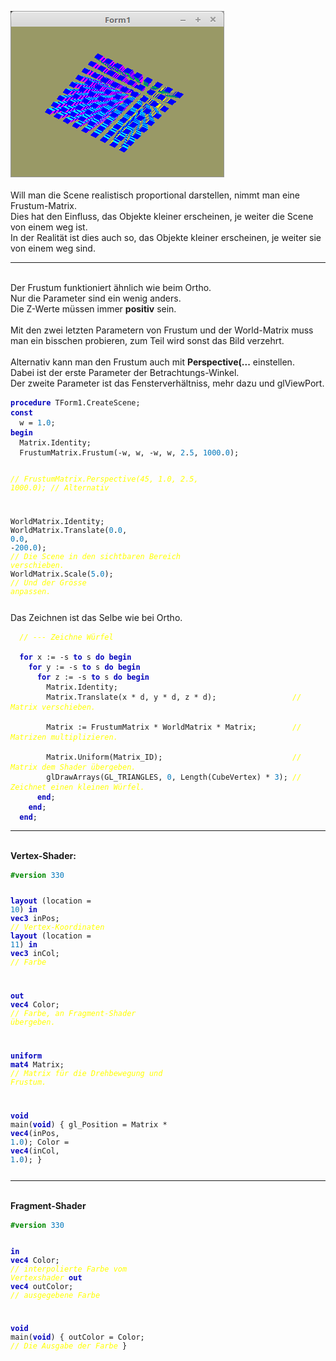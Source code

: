 <img src="image.png" alt="Selfhtml"><br><br>
Will man die Scene realistisch proportional darstellen, nimmt man eine Frustum-Matrix.<br>
Dies hat den Einfluss, das Objekte kleiner erscheinen, je weiter die Scene von einem weg ist.<br>
In der Realität ist dies auch so, das Objekte kleiner erscheinen, je weiter sie von einem weg sind.<br>
<hr><br>
Der Frustum funktioniert ähnlich wie beim Ortho.<br>
Nur die Parameter sind ein wenig anders.<br>
Die Z-Werte müssen immer <b>positiv</b> sein.<br>
<br>
Mit den zwei letzten Parametern von Frustum und der World-Matrix muss man ein bisschen probieren, zum Teil wird sonst das Bild verzehrt.<br>
<br>
Alternativ kann man den Frustum auch mit <b>Perspective(...</b> einstellen.<br>
Dabei ist der erste Parameter der Betrachtungs-Winkel.<br>
Der zweite Parameter ist das Fensterverhältniss, mehr dazu und glViewPort.<br>
<pre><code><b><font color="0000BB">procedure</font></b> TForm1.CreateScene;
<b><font color="0000BB">const</font></b>
  w = <font color="#0077BB">1</font>.<font color="#0077BB">0</font>;
<b><font color="0000BB">begin</font></b>
  Matrix.Identity;
  FrustumMatrix.Frustum(-w, w, -w, w, <font color="#0077BB">2</font>.<font color="#0077BB">5</font>, <font color="#0077BB">1000</font>.<font color="#0077BB">0</font>);

<i><font color="#FFFF00">//   FrustumMatrix.Perspective(45, 1.0, 2.5, 1000.0); // Alternativ</font></i>

  WorldMatrix.Identity;
  WorldMatrix.Translate(<font color="#0077BB">0</font>.<font color="#0077BB">0</font>, <font color="#0077BB">0</font>.<font color="#0077BB">0</font>, -<font color="#0077BB">200</font>.<font color="#0077BB">0</font>); <i><font color="#FFFF00">// Die Scene in den sichtbaren Bereich verschieben.</font></i>
  WorldMatrix.Scale(<font color="#0077BB">5</font>.<font color="#0077BB">0</font>);                  <i><font color="#FFFF00">// Und der Grösse anpassen.</font></i></pre></code>
Das Zeichnen ist das Selbe wie bei Ortho.<br>
<pre><code>  <i><font color="#FFFF00">// --- Zeichne Würfel</font></i>

  <b><font color="0000BB">for</font></b> x := -s <b><font color="0000BB">to</font></b> s <b><font color="0000BB">do</font></b> <b><font color="0000BB">begin</font></b>
    <b><font color="0000BB">for</font></b> y := -s <b><font color="0000BB">to</font></b> s <b><font color="0000BB">do</font></b> <b><font color="0000BB">begin</font></b>
      <b><font color="0000BB">for</font></b> z := -s <b><font color="0000BB">to</font></b> s <b><font color="0000BB">do</font></b> <b><font color="0000BB">begin</font></b>
        Matrix.Identity;
        Matrix.Translate(x * d, y * d, z * d);                 <i><font color="#FFFF00">// Matrix verschieben.</font></i>

        Matrix := FrustumMatrix * WorldMatrix * Matrix;        <i><font color="#FFFF00">// Matrizen multiplizieren.</font></i>

        Matrix.Uniform(Matrix_ID);                             <i><font color="#FFFF00">// Matrix dem Shader übergeben.</font></i>
        glDrawArrays(GL_TRIANGLES, <font color="#0077BB">0</font>, Length(CubeVertex) * <font color="#0077BB">3</font>); <i><font color="#FFFF00">// Zeichnet einen kleinen Würfel.</font></i>
      <b><font color="0000BB">end</font></b>;
    <b><font color="0000BB">end</font></b>;
  <b><font color="0000BB">end</font></b>;</pre></code>
<hr><br>
<b>Vertex-Shader:</b><br>
<pre><code><b><font color="#008800">#version</font></b> <font color="#0077BB">330</font>

<b><font color="0000BB">layout</font></b> (location = <font color="#0077BB">10</font>) <b><font color="0000BB">in</font></b> <b><font color="0000BB">vec3</font></b> inPos; <i><font color="#FFFF00">// Vertex-Koordinaten</font></i>
<b><font color="0000BB">layout</font></b> (location = <font color="#0077BB">11</font>) <b><font color="0000BB">in</font></b> <b><font color="0000BB">vec3</font></b> inCol; <i><font color="#FFFF00">// Farbe</font></i>

<b><font color="0000BB">out</font></b> <b><font color="0000BB">vec4</font></b> Color;                       <i><font color="#FFFF00">// Farbe, an Fragment-Shader übergeben.</font></i>

<b><font color="0000BB">uniform</font></b> <b><font color="0000BB">mat4</font></b> Matrix;                  <i><font color="#FFFF00">// Matrix für die Drehbewegung und Frustum.</font></i>

<b><font color="0000BB">void</font></b> main(<b><font color="0000BB">void</font></b>)
{
  gl_Position = Matrix * <b><font color="0000BB">vec4</font></b>(inPos, <font color="#0077BB">1</font>.<font color="#0077BB">0</font>);
  Color = <b><font color="0000BB">vec4</font></b>(inCol, <font color="#0077BB">1</font>.<font color="#0077BB">0</font>);
}
</pre></code>
<hr><br>
<b>Fragment-Shader</b><br>
<pre><code><b><font color="#008800">#version</font></b> <font color="#0077BB">330</font>

<b><font color="0000BB">in</font></b>  <b><font color="0000BB">vec4</font></b> Color;     <i><font color="#FFFF00">// interpolierte Farbe vom Vertexshader</font></i>
<b><font color="0000BB">out</font></b> <b><font color="0000BB">vec4</font></b> outColor;  <i><font color="#FFFF00">// ausgegebene Farbe</font></i>

<b><font color="0000BB">void</font></b> main(<b><font color="0000BB">void</font></b>)
{
  outColor = Color; <i><font color="#FFFF00">// Die Ausgabe der Farbe</font></i>
}
</pre></code>

